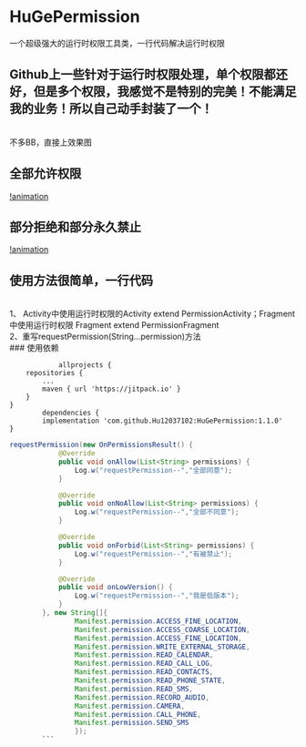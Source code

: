 # HuGePermission
一个超级强大的运行时权限工具类，一行代码解决运行时权限
## Github上一些针对于运行时权限处理，单个权限都还好，但是多个权限，我感觉不是特别的完美！不能满足我的业务！所以自己动手封装了一个！
</br>不多BB，直接上效果图
## 全部允许权限
[!animation](./allow.gif)
## 部分拒绝和部分永久禁止
[!animation](./no_allow.gif)
## 使用方法很简单，一行代码
</br>1、	Activity中使用运行时权限的Activity extend PermissionActivity；Fragment中使用运行时权限 Fragment extend PermissionFragment
</br>2、重写requestPermission(String...permission)方法
</br>	### 使用依赖
             
                allprojects {
		repositories {
			...
			maven { url 'https://jitpack.io' }
		}
	}
            dependencies {
	        implementation 'com.github.Hu12037102:HuGePermission:1.1.0'
	}

```java
requestPermission(new OnPermissionsResult() {
            @Override
            public void onAllow(List<String> permissions) {
                Log.w("requestPermission--","全部同意");
            }

            @Override
            public void onNoAllow(List<String> permissions) {
                Log.w("requestPermission--","全部不同意");
            }

            @Override
            public void onForbid(List<String> permissions) {
                Log.w("requestPermission--","有被禁止");
            }

            @Override
            public void onLowVersion() {
                Log.w("requestPermission--","我是低版本");
            }
        }, new String[]{
                Manifest.permission.ACCESS_FINE_LOCATION,
                Manifest.permission.ACCESS_COARSE_LOCATION,
                Manifest.permission.ACCESS_FINE_LOCATION,
                Manifest.permission.WRITE_EXTERNAL_STORAGE,
                Manifest.permission.READ_CALENDAR,
                Manifest.permission.READ_CALL_LOG,
                Manifest.permission.READ_CONTACTS,
                Manifest.permission.READ_PHONE_STATE,
                Manifest.permission.READ_SMS,
                Manifest.permission.RECORD_AUDIO,
                Manifest.permission.CAMERA,
                Manifest.permission.CALL_PHONE,
                Manifest.permission.SEND_SMS
                });
		```
	
            
